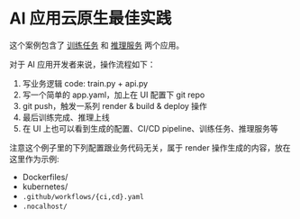 # AI 应用云原生最佳实践

这个案例包含了 [训练任务](train.py) 和 [推理服务](api.py) 两个应用。

对于 AI 应用开发者来说，操作流程如下：

1. 写业务逻辑 code: train.py + api.py
1. 写一个简单的 app.yaml，加上在 UI 配置下 git repo
1. git push，触发一系列 render & build & deploy 操作
1. 最后训练完成、推理上线
1. 在 UI 上也可以看到生成的配置、CI/CD pipeline、训练任务、推理服务等

注意这个例子里的下列配置跟业务代码无关，属于 render 操作生成的内容，放在这里作为示例:

- Dockerfiles/
- kubernetes/
- `.github/workflows/{ci,cd}.yaml`
- `.nocalhost/`
